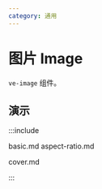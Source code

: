 ```yaml
---
category: 通用
---
```


# 图片 Image

`ve-image` 组件。

## 演示

:::include

basic.md aspect-ratio.md

cover.md

:::